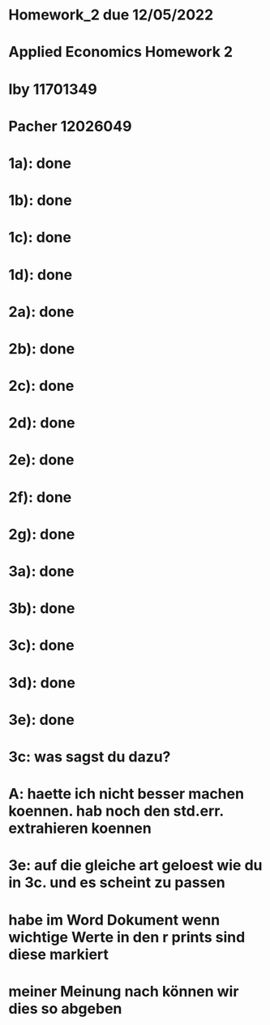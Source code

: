# Homework_2 due 12/05/2022
# Applied Economics Homework 2
# Iby 11701349
# Pacher 12026049

# 1a): done
# 1b): done
# 1c): done
# 1d): done

# 2a): done
# 2b): done
# 2c): done
# 2d): done
# 2e): done
# 2f): done
# 2g): done

# 3a): done
# 3b): done
# 3c): done
# 3d): done
# 3e): done

# 3c: was sagst du dazu?
# A: haette ich nicht besser machen koennen. hab noch den std.err. extrahieren koennen
# 3e: auf die gleiche art geloest wie du in 3c. und es scheint zu passen

# habe im Word Dokument wenn wichtige Werte in den r prints sind diese markiert
# meiner Meinung nach können wir dies so abgeben
